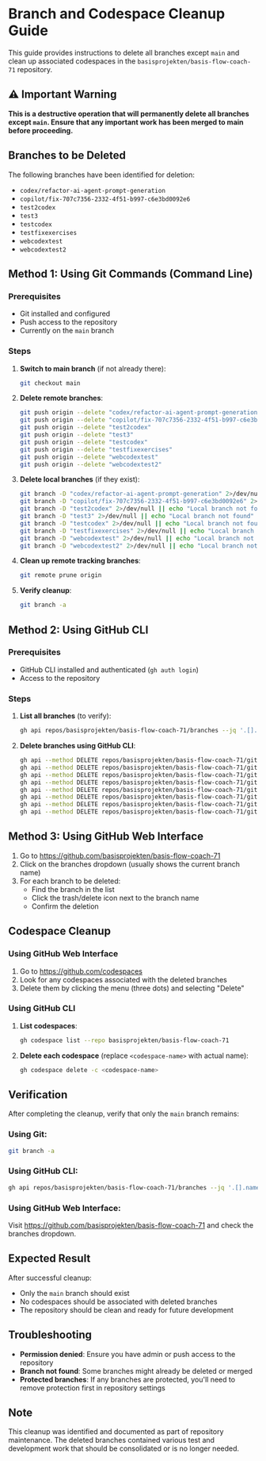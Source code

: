 # Branch and Codespace Cleanup Guide

This guide provides instructions to delete all branches except `main` and clean up associated codespaces in the `basisprojekten/basis-flow-coach-71` repository.

## ⚠️ Important Warning

**This is a destructive operation that will permanently delete all branches except `main`. Ensure that any important work has been merged to main before proceeding.**

## Branches to be Deleted

The following branches have been identified for deletion:

- `codex/refactor-ai-agent-prompt-generation`
- `copilot/fix-707c7356-2332-4f51-b997-c6e3bd0092e6`
- `test2codex`
- `test3`
- `testcodex`
- `testfixexercises`
- `webcodextest`
- `webcodextest2`

## Method 1: Using Git Commands (Command Line)

### Prerequisites
- Git installed and configured
- Push access to the repository
- Currently on the `main` branch

### Steps

1. **Switch to main branch** (if not already there):
   ```bash
   git checkout main
   ```

2. **Delete remote branches**:
   ```bash
   git push origin --delete "codex/refactor-ai-agent-prompt-generation"
   git push origin --delete "copilot/fix-707c7356-2332-4f51-b997-c6e3bd0092e6"
   git push origin --delete "test2codex"
   git push origin --delete "test3"
   git push origin --delete "testcodex"
   git push origin --delete "testfixexercises"
   git push origin --delete "webcodextest"
   git push origin --delete "webcodextest2"
   ```

3. **Delete local branches** (if they exist):
   ```bash
   git branch -D "codex/refactor-ai-agent-prompt-generation" 2>/dev/null || echo "Local branch not found"
   git branch -D "copilot/fix-707c7356-2332-4f51-b997-c6e3bd0092e6" 2>/dev/null || echo "Local branch not found"
   git branch -D "test2codex" 2>/dev/null || echo "Local branch not found"
   git branch -D "test3" 2>/dev/null || echo "Local branch not found"
   git branch -D "testcodex" 2>/dev/null || echo "Local branch not found"
   git branch -D "testfixexercises" 2>/dev/null || echo "Local branch not found"
   git branch -D "webcodextest" 2>/dev/null || echo "Local branch not found"
   git branch -D "webcodextest2" 2>/dev/null || echo "Local branch not found"
   ```

4. **Clean up remote tracking branches**:
   ```bash
   git remote prune origin
   ```

5. **Verify cleanup**:
   ```bash
   git branch -a
   ```

## Method 2: Using GitHub CLI

### Prerequisites
- GitHub CLI installed and authenticated (`gh auth login`)
- Access to the repository

### Steps

1. **List all branches** (to verify):
   ```bash
   gh api repos/basisprojekten/basis-flow-coach-71/branches --jq '.[].name'
   ```

2. **Delete branches using GitHub CLI**:
   ```bash
   gh api --method DELETE repos/basisprojekten/basis-flow-coach-71/git/refs/heads/codex/refactor-ai-agent-prompt-generation
   gh api --method DELETE repos/basisprojekten/basis-flow-coach-71/git/refs/heads/copilot/fix-707c7356-2332-4f51-b997-c6e3bd0092e6
   gh api --method DELETE repos/basisprojekten/basis-flow-coach-71/git/refs/heads/test2codex
   gh api --method DELETE repos/basisprojekten/basis-flow-coach-71/git/refs/heads/test3
   gh api --method DELETE repos/basisprojekten/basis-flow-coach-71/git/refs/heads/testcodex
   gh api --method DELETE repos/basisprojekten/basis-flow-coach-71/git/refs/heads/testfixexercises
   gh api --method DELETE repos/basisprojekten/basis-flow-coach-71/git/refs/heads/webcodextest
   gh api --method DELETE repos/basisprojekten/basis-flow-coach-71/git/refs/heads/webcodextest2
   ```

## Method 3: Using GitHub Web Interface

1. Go to https://github.com/basisprojekten/basis-flow-coach-71
2. Click on the branches dropdown (usually shows the current branch name)
3. For each branch to be deleted:
   - Find the branch in the list
   - Click the trash/delete icon next to the branch name
   - Confirm the deletion

## Codespace Cleanup

### Using GitHub Web Interface

1. Go to https://github.com/codespaces
2. Look for any codespaces associated with the deleted branches
3. Delete them by clicking the menu (three dots) and selecting "Delete"

### Using GitHub CLI

1. **List codespaces**:
   ```bash
   gh codespace list --repo basisprojekten/basis-flow-coach-71
   ```

2. **Delete each codespace** (replace `<codespace-name>` with actual name):
   ```bash
   gh codespace delete -c <codespace-name>
   ```

## Verification

After completing the cleanup, verify that only the `main` branch remains:

### Using Git:
```bash
git branch -a
```

### Using GitHub CLI:
```bash
gh api repos/basisprojekten/basis-flow-coach-71/branches --jq '.[].name'
```

### Using GitHub Web Interface:
Visit https://github.com/basisprojekten/basis-flow-coach-71 and check the branches dropdown.

## Expected Result

After successful cleanup:
- Only the `main` branch should exist
- No codespaces should be associated with deleted branches
- The repository should be clean and ready for future development

## Troubleshooting

- **Permission denied**: Ensure you have admin or push access to the repository
- **Branch not found**: Some branches might already be deleted or merged
- **Protected branches**: If any branches are protected, you'll need to remove protection first in repository settings

## Note

This cleanup was identified and documented as part of repository maintenance. The deleted branches contained various test and development work that should be consolidated or is no longer needed.